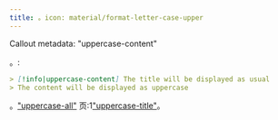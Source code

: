 ```yaml
---
title: 。icon: material/format-letter-case-upper
---
```


Callout metadata: "uppercase-content"

。:

```md
> [!info|uppercase-content] The title will be displayed as usual
> The content will be displayed as uppercase
```

。["uppercase-all"](../combined-styling/page-14.md)
页:1["uppercase-title"](../title-styling/page-14.md)。

